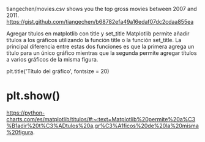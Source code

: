 
tiangechen/movies.csv
 shows you the top gross movies between 2007 and 2011. 
https://gist.github.com/tiangechen/b68782efa49a16edaf07dc2cdaa855ea

Agregar títulos en matplotlib con title y set_title
Matplotlib permite añadir títulos a los gráficos utilizando la función title o la función set_title. La principal diferencia entre estas dos funciones es que la primera agrega un título para un único gráfico mientras que la segunda permite agregar títulos a varios gráficos de la misma figura. 

plt.title('Título del gráfico', fontsize = 20)
# plt.show()

https://python-charts.com/es/matplotlib/titulos/#:~:text=Matplotlib%20permite%20a%C3%B1adir%20t%C3%ADtulos%20a,gr%C3%A1ficos%20de%20la%20misma%20figura.
